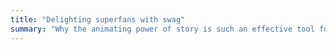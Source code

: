 ```yaml
---
title: "Delighting superfans with swag"
summary: "Why the animating power of story is such an effective tool for helping new users succeed."
---
```

